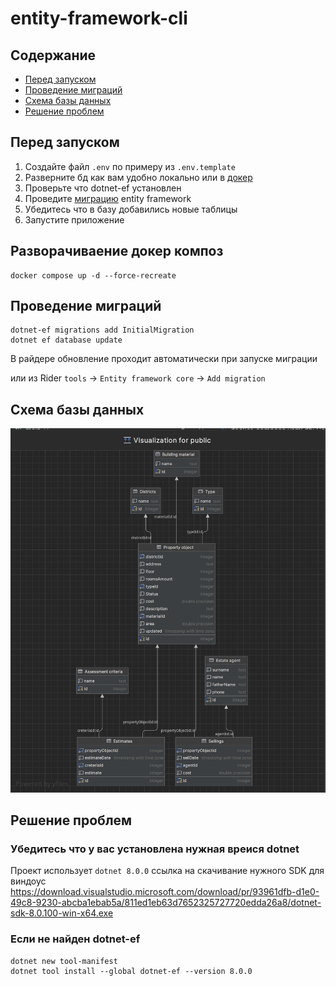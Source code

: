 # entity-framework-cli

## Содержание
- [Перед запуском](#перед-запуском)
- [Проведение миграций](#проведение-миграций)
- [Схема базы данных](#схема-базы-данных)
- [Решение проблем](#решение-проблем)

## Перед запуском
1. Создайте файл `.env` по примеру из `.env.template`
2. Разверните бд как вам удобно локально или в [докер](#разворачиваение-докер-композ)
3. Проверьте что dotnet-ef установлен
4. Проведите [миграцию](#проведение-миграций) entity framework
5. Убедитесь что в базу добавились новые таблицы
6. Запустите приложение


## Разворачиваение докер композ
```
docker compose up -d --force-recreate
```

## Проведение миграций
```
dotnet-ef migrations add InitialMigration 
dotnet ef database update
```
В райдере обновление проходит автоматически при запуске миграции

или из Rider `tools` -> `Entity framework core` -> `Add migration`

## Схема базы данных
![schemeImage](./assets/bd-scheme.png)

## Решение проблем

### Убедитесь что у вас установлена нужная вреися dotnet
Проект использует `dotnet 8.0.0`
ссылка на скачивание нужного SDK для виндоус https://download.visualstudio.microsoft.com/download/pr/93961dfb-d1e0-49c8-9230-abcba1ebab5a/811ed1eb63d7652325727720edda26a8/dotnet-sdk-8.0.100-win-x64.exe

### Если не найден dotnet-ef
```
dotnet new tool-manifest
dotnet tool install --global dotnet-ef --version 8.0.0
```
